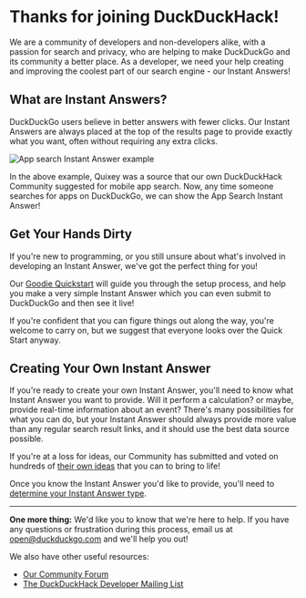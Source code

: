 # Thanks for joining DuckDuckHack!

We are a community of developers and non-developers alike, with a passion for search and privacy, who are helping to make DuckDuckGo and its community a better place. As a developer, we need your help creating and improving the coolest part of our search engine - our Instant Answers!

## What are Instant Answers?


DuckDuckGo users believe in better answers with fewer clicks. Our Instant Answers are always placed at the top of the results page to provide exactly what you want, often without requiring any extra clicks.

![App search Instant Answer example](https://duckduckgo.com/iu/?u=https://raw.githubusercontent.com/duckduckgo/duckduckgo-documentation/master/duckduckhack/assets/app_search_example.png&f=1)

In the above example, Quixey was a source that our own DuckDuckHack Community suggested for mobile app search. Now, any time someone searches for apps on DuckDuckGo, we can show the App Search Instant Answer!

## Get Your Hands Dirty

If you're new to programming, or you still unsure about what's involved in developing an Instant Answer, we've got the perfect thing for you!

Our [Goodie Quickstart](https://github.com/duckduckgo/duckduckgo-documentation/blob/master/duckduckhack/goodie/goodie_quickstart.md) will guide you through the setup process, and help you make a very simple Instant Answer which you can even submit to DuckDuckGo and then see it live!

If you're confident that you can figure things out along the way, you're welcome to carry on, but we suggest that everyone looks over the Quick Start anyway.

## Creating Your Own Instant Answer

If you're ready to create your own Instant Answer, you'll need to know what Instant Answer you want to provide. Will it perform a calculation? or maybe, provide real-time information about an event? There's many possibilities for what you can do, but your Instant Answer should always provide more value than any regular search result links, and it should use the best data source possible.

If you're at a loss for ideas, our Community has submitted and voted on hundreds of [their own ideas](https://duck.co/ideas) that you can to bring to life!

Once you know the Instant Answer you'd like to provide, you'll need to [determine your Instant Answer type](https://github.com/duckduckgo/duckduckgo-documentation/blob/master/duckduckhack/getting-started/determine_your_instant_answer_type.md).

------

**One more thing:** We'd like you to know that we're here to help. If you have any questions or frustration during this process, email us at [open@duckduckgo.com](mailto:open@duckduckgo.com) and we'll help you out!

We also have other useful resources:

- [Our Community Forum](https://duck.co/forum)
- [The DuckDuckHack Developer Mailing List](https://www.listbox.com/subscribe/?list_id=197814)